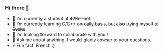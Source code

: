 ### Hi there 👋

- 🔭 I’m currently a student at ~~42School~~
- 🌱 I’m currently learning C/C++ ~~on daily basis, but also trying myself to Svelte~~
- 👯 I’m looking forward to collaborate with you !
- 💬 Ask me about anything, I would gladly anwser to your questions.
- ⚡ Fun fact: French :)
